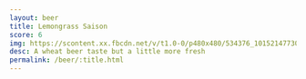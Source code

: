 ```yaml
---
layout: beer
title: Lemongrass Saison
score: 6
img: https://scontent.xx.fbcdn.net/v/t1.0-0/p480x480/534376_10152147730388745_345071070_n.jpg?oh=b2299904cb01f8f1cebcceab2ae6b6d1&oe=586B32CD
desc: A wheat beer taste but a little more fresh
permalink: /beer/:title.html
---
```

